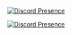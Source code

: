 [![Discord Presence](https://lanyard.cnrad.dev/api/216896046129741826?borderRadius=5px&idleMessage=not%20upto%20much&bg=a)](https://discord.com/users/216896046129741826)

[![Discord Presence](https://lanyard.cnrad.dev/api/875728484998193203?borderRadius=5px&idleMessage=my%20alt%20account&bg=a)](https://discord.com/users/216896046129741826)

